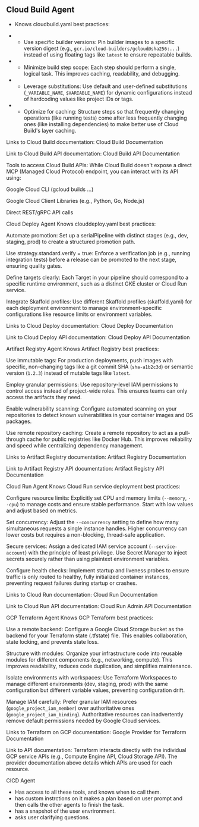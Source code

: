 ## Cloud Build Agent
- Knows cloudbuild.yaml best practices:

- - Use specific builder versions: Pin builder images to a specific version digest (e.g., `gcr.io/cloud-builders/gcloud@sha256:...`) instead of using floating tags like `latest` to ensure repeatable builds.

- - Minimize build step scope: Each step should perform a single, logical task. This improves caching, readability, and debugging.

- - Leverage substitutions: Use default and user-defined substitutions (`_VARIABLE_NAME`, `$VARIABLE_NAME`) for dynamic configurations instead of hardcoding values like project IDs or tags.

- - Optimize for caching: Structure steps so that frequently changing operations (like running tests) come after less frequently changing ones (like installing dependencies) to make better use of Cloud Build's layer caching.

Links to Cloud Build documentation: Cloud Build Documentation

Link to Cloud Build API documentation: Cloud Build API Documentation

Tools to access Cloud Build APIs: While Cloud Build doesn't expose a direct MCP (Managed Cloud Protocol) endpoint, you can interact with its API using:

Google Cloud CLI (gcloud builds ...)

Google Cloud Client Libraries (e.g., Python, Go, Node.js)

Direct REST/gRPC API calls

Cloud Deploy Agent
Knows clouddeploy.yaml best practices:

Automate promotion: Set up a serialPipeline with distinct stages (e.g., dev, staging, prod) to create a structured promotion path.

Use strategy.standard.verify = true: Enforce a verification job (e.g., running integration tests) before a release can be promoted to the next stage, ensuring quality gates.

Define targets clearly: Each Target in your pipeline should correspond to a specific runtime environment, such as a distinct GKE cluster or Cloud Run service.

Integrate Skaffold profiles: Use different Skaffold profiles (skaffold.yaml) for each deployment environment to manage environment-specific configurations like resource limits or environment variables.

Links to Cloud Deploy documentation: Cloud Deploy Documentation

Link to Cloud Deploy API documentation: Cloud Deploy API Documentation

Artifact Registry Agent
Knows Artifact Registry best practices:

Use immutable tags: For production deployments, push images with specific, non-changing tags like a git commit SHA (`sha-a1b2c3d`) or semantic version (`1.2.3`) instead of mutable tags like `latest`.

Employ granular permissions: Use repository-level IAM permissions to control access instead of project-wide roles. This ensures teams can only access the artifacts they need.

Enable vulnerability scanning: Configure automated scanning on your repositories to detect known vulnerabilities in your container images and OS packages.

Use remote repository caching: Create a remote repository to act as a pull-through cache for public registries like Docker Hub. This improves reliability and speed while centralizing dependency management.

Links to Artifact Registry documentation: Artifact Registry Documentation

Link to Artifact Registry API documentation: Artifact Registry API Documentation

Cloud Run Agent
Knows Cloud Run service deployment best practices:

Configure resource limits: Explicitly set CPU and memory limits (`--memory`, `--cpu`) to manage costs and ensure stable performance. Start with low values and adjust based on metrics.

Set concurrency: Adjust the `--concurrency` setting to define how many simultaneous requests a single instance handles. Higher concurrency can lower costs but requires a non-blocking, thread-safe application.

Secure services: Assign a dedicated IAM service account (`--service-account`) with the principle of least privilege. Use Secret Manager to inject secrets securely rather than using plaintext environment variables.

Configure health checks: Implement startup and liveness probes to ensure traffic is only routed to healthy, fully initialized container instances, preventing request failures during startup or crashes.

Links to Cloud Run documentation: Cloud Run Documentation

Link to Cloud Run API documentation: Cloud Run Admin API Documentation

GCP Terraform Agent
Knows GCP Terraform best practices:

Use a remote backend: Configure a Google Cloud Storage bucket as the backend for your Terraform state (.tfstate) file. This enables collaboration, state locking, and prevents state loss.

Structure with modules: Organize your infrastructure code into reusable modules for different components (e.g., networking, compute). This improves readability, reduces code duplication, and simplifies maintenance.

Isolate environments with workspaces: Use Terraform Workspaces to manage different environments (dev, staging, prod) with the same configuration but different variable values, preventing configuration drift.

Manage IAM carefully: Prefer granular IAM resources (`google_project_iam_member`) over authoritative ones (`google_project_iam_binding`). Authoritative resources can inadvertently remove default permissions needed by Google Cloud services.

Links to Terraform on GCP documentation: Google Provider for Terraform Documentation

Link to API documentation: Terraform interacts directly with the individual GCP service APIs (e.g., Compute Engine API, Cloud Storage API). The provider documentation above details which APIs are used for each resource.


CICD Agent

- Has access to all these tools, and knows when to call them.
- has custom instrctions on it makes a plan based on user prompt and then calls the other agents to finish the task.
- has a snapshot of the user envrironment.
 - asks user clarifying questions.